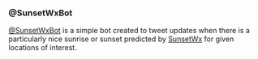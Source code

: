 ### @SunsetWxBot

[@SunsetWxBot](https://twitter.com/SunsetwxBot) is a simple bot created to tweet updates when there is a particularly nice sunrise or sunset predicted by [SunsetWx](https://sunsetwx.com/) for given locations of interest.
